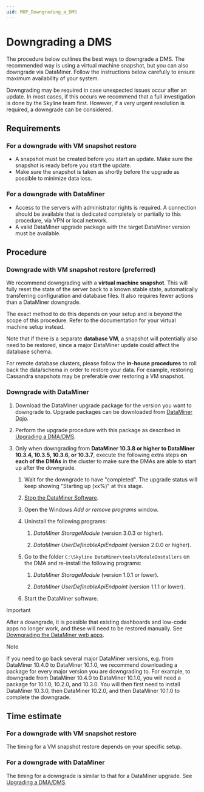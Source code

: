 ```yaml
---
uid: MOP_Downgrading_a_DMS
---
```


# Downgrading a DMS

The procedure below outlines the best ways to downgrade a DMS. The recommended way is using a virtual machine snapshot, but you can also downgrade via DataMiner. Follow the instructions below carefully to ensure maximum availability of your system.

Downgrading may be required in case unexpected issues occur after an update. In most cases, if this occurs we recommend that a full investigation is done by the Skyline team first. However, if a very urgent resolution is required, a downgrade can be considered.

## Requirements

### For a downgrade with VM snapshot restore

- A snapshot must be created before you start an update. Make sure the snapshot is ready before you start the update.
- Make sure the snapshot is taken as shortly before the upgrade as possible to minimize data loss.

### For a downgrade with DataMiner

- Access to the servers with administrator rights is required. A connection should be available that is dedicated completely or partially to this procedure, via VPN or local network.
- A valid DataMiner upgrade package with the target DataMiner version must be available.

## Procedure

### Downgrade with VM snapshot restore (preferred)

We recommend downgrading with a **virtual machine snapshot**. This will fully reset the state of the server back to a known stable state, automatically transferring configuration and database files. It also requires fewer actions than a DataMiner downgrade.

The exact method to do this depends on your setup and is beyond the scope of this procedure. Refer to the documentation for your virtual machine setup instead.

Note that if there is a separate **database VM**, a snapshot will potentially also need to be restored, since a major DataMiner update could affect the database schema.

For remote database clusters, please follow the **in-house procedures** to roll back the data/schema in order to restore your data. For example, restoring Cassandra snapshots may be preferable over restoring a VM snapshot.

### Downgrade with DataMiner

1. Download the DataMiner upgrade package for the version you want to downgrade to. Upgrade packages can be downloaded from [DataMiner Dojo](https://community.dataminer.services/downloads/).

1. Perform the upgrade procedure with this package as described in [Upgrading a DMA/DMS](xref:MOP_Upgrading_a_DMA_DMS).

1. Only when downgrading from **DataMiner 10.3.8 or higher to DataMiner 10.3.4, 10.3.5, 10.3.6, or 10.3.7**, execute the following extra steps **on each of the DMAs** in the cluster to make sure the DMAs are able to start up after the downgrade.

   1. Wait for the downgrade to have "completed". The upgrade status will keep showing "Starting up (xx%)" at this stage.

   1. [Stop the DataMiner Software](xref:Starting_or_stopping_a_DMA_using_DataMiner_Taskbar_Utility).

   1. Open the Windows *Add or remove programs* window.

   1. Uninstall the following programs:

      1. *DataMiner StorageModule* (version 3.0.3 or higher).

      1. *DataMiner UserDefinableApiEndpoint* (version 2.0.0 or higher).

   1. Go to the folder `C:\Skyline DataMiner\tools\ModuleInstallers` on the DMA and re-install the following programs:

      1. *DataMiner StorageModule* (version 1.0.1 or lower).

      1. *DataMiner UserDefinableApiEndpoint* (version 1.1.1 or lower).

   1. Start the DataMiner software.

> [!IMPORTANT]
> After a downgrade, it is possible that existing dashboards and low-code apps no longer work, and these will need to be restored manually. See [Downgrading the DataMiner web apps](xref:Upgrading_Downgrading_Webapps#downgrading-the-dataminer-web-apps).

> [!NOTE]
> If you need to go back several major DataMiner versions, e.g. from DataMiner 10.4.0 to DataMiner 10.1.0, we recommend downloading a package for every major version you are downgrading to. For example, to downgrade from DataMiner 10.4.0 to DataMiner 10.1.0, you will need a package for 10.1.0, 10.2.0, and 10.3.0. You will then first need to install DataMiner 10.3.0, then DataMiner 10.2.0, and then DataMiner 10.1.0 to complete the downgrade.

## Time estimate

### For a downgrade with VM snapshot restore

The timing for a VM snapshot restore depends on your specific setup.

### For a downgrade with DataMiner

The timing for a downgrade is similar to that for a DataMiner upgrade. See [Upgrading a DMA/DMS](xref:MOP_Upgrading_a_DMA_DMS).
